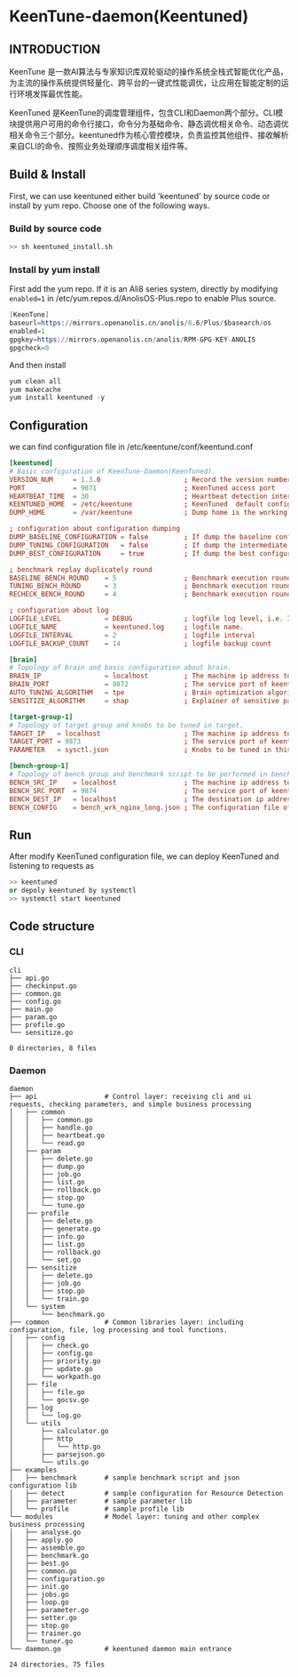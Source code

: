 # KeenTune-daemon(Keentuned)
## INTRODUCTION
KeenTune 是一款AI算法与专家知识库双轮驱动的操作系统全栈式智能优化产品，为主流的操作系统提供轻量化、跨平台的一键式性能调优，让应用在智能定制的运行环境发挥最优性能。

KeenTuned 是KeenTune的调度管理组件，包含CLI和Daemon两个部分。CLI模块提供用户可用的命令行接口，命令分为基础命令、静态调优相关命令、动态调优相关命令三个部分。keentuned作为核心管控模块，负责监控其他组件、接收解析来自CLI的命令、按照业务处理顺序调度相关组件等。

## Build & Install
First, we can use keentuned either build 'keentuned' by source code or install by yum repo. Choose one of the following ways.

### Build by source code
```s
>> sh keentuned_install.sh
``` 
### Install by yum install
First add the yum repo. If it is an Ali8 series system, directly by modifying `enabled=1` in /etc/yum.repos.d/AnolisOS-Plus.repo to enable Plus source.
```s
[KeenTune]
baseurl=https://mirrors.openanolis.cn/anolis/8.6/Plus/$basearch/os
enabled=1
gpgkey=https://mirrors.openanolis.cn/anolis/RPM-GPG-KEY-ANOLIS
gpgcheck=0
```
And then install
```s
yum clean all
yum makecache
yum install keentuned -y
```

## Configuration
we can find configuration file in /etc/keentune/conf/keentund.conf
```conf
[keentuned]
# Basic configuration of KeenTune-Daemon(KeenTuned).
VERSION_NUM     = 1.3.0                     ; Record the version number of keentune
PORT            = 9871                      ; KeenTuned access port
HEARTBEAT_TIME  = 30                        ; Heartbeat detection interval(unit: seconds), recommended value 30
KEENTUNED_HOME  = /etc/keentune             ; KeenTuned  default configuration root location
DUMP_HOME       = /var/keentune             ; Dump home is the working directory for KeenTune job execution result

; configuration about configuration dumping
DUMP_BASELINE_CONFIGURATION = false         ; If dump the baseline configuration.
DUMP_TUNING_CONFIGURATION   = false         ; If dump the intermediate configuration.
DUMP_BEST_CONFIGURATION     = true          ; If dump the best configuration.

; benchmark replay duplicately round
BASELINE_BENCH_ROUND    = 5                 ; Benchmark execution rounds of baseline
TUNING_BENCH_ROUND      = 3                 ; Benchmark execution rounds during tuning execution
RECHECK_BENCH_ROUND     = 4                 ; Benchmark execution rounds after tuning for recheck

; configuration about log
LOGFILE_LEVEL           = DEBUG             ; logfile log level, i.e. INFO, DEBUG, WARN, FATAL
LOGFILE_NAME            = keentuned.log     ; logfile name.
LOGFILE_INTERVAL        = 2                 ; logfile interval
LOGFILE_BACKUP_COUNT    = 14                ; logfile backup count

[brain]
# Topology of brain and basic configuration about brain.
BRAIN_IP                = localhost         ; The machine ip address to depoly keentune-brain.
BRAIN_PORT              = 9872              ; The service port of keentune-brain.
AUTO_TUNING_ALGORITHM   = tpe               ; Brain optimization algorithm. i.e. tpe, hord, random
SENSITIZE_ALGORITHM     = shap              ; Explainer of sensitive parameter training. i.e. shap, lasso, univariate

[target-group-1]
# Topology of target group and knobs to be tuned in target.
TARGET_IP   = localhost                     ; The machine ip address to depoly keentune-target.
TARGET_PORT = 9873                          ; The service port of keentune-target.
PARAMETER   = sysctl.json                   ; Knobs to be tuned in this target

[bench-group-1]
# Topology of bench group and benchmark script to be performed in bench.
BENCH_SRC_IP    = localhost                 ; The machine ip address to depoly keentune-bench.
BENCH_SRC_PORT  = 9874                      ; The service port of keentune-bench.
BENCH_DEST_IP   = localhost                 ; The destination ip address in benchmark workload.
BENCH_CONFIG    = bench_wrk_nginx_long.json ; The configuration file of benchmark to be performed

```

## Run
After modify KeenTuned configuration file, we can deploy KeenTuned and listening to requests as
```s
>> keentuned
or depoly keentuned by systemctl
>> systemctl start keentuned
```

## Code structure
### CLI
```
cli
├── api.go
├── checkinput.go
├── common.go
├── config.go
├── main.go
├── param.go
├── profile.go
└── sensitize.go

0 directories, 8 files
```
### Daemon
```
daemon
├── api                 # Control layer: receiving cli and ui requests, checking parameters, and simple business processing
│   ├── common
│   │   ├── common.go
│   │   ├── handle.go
│   │   ├── heartbeat.go
│   │   └── read.go
│   ├── param
│   │   ├── delete.go
│   │   ├── dump.go
│   │   ├── job.go
│   │   ├── list.go
│   │   ├── rollback.go
│   │   ├── stop.go
│   │   └── tune.go
│   ├── profile
│   │   ├── delete.go
│   │   ├── generate.go
│   │   ├── info.go
│   │   ├── list.go
│   │   ├── rollback.go
│   │   └── set.go
│   ├── sensitize
│   │   ├── delete.go
│   │   ├── job.go
│   │   ├── stop.go
│   │   └── train.go
│   └── system
│       └── benchmark.go
├── common              # Common libraries layer: including configuration, file, log processing and tool functions.
│   ├── config
│   │   ├── check.go
│   │   ├── config.go
│   │   ├── priority.go
│   │   ├── update.go
│   │   └── workpath.go
│   ├── file
│   │   ├── file.go
│   │   └── gocsv.go
│   ├── log
│   │   └── log.go
│   └── utils
│       ├── calculator.go
│       ├── http
│       │   └── http.go
│       ├── parsejson.go
│       └── utils.go
├── examples
│   ├── benchmark       # sample benchmark script and json configuration lib
│   ├── detect          # sample configuration for Resource Detection
│   ├── parameter       # sample parameter lib 
│   └── profile         # sample profile lib
└── modules             # Model layer: tuning and other complex business processing
│   ├── analyse.go
│   ├── apply.go
│   ├── assemble.go
│   ├── benchmark.go
│   ├── best.go
│   ├── common.go
│   ├── configuration.go
│   ├── init.go
│   ├── jobs.go
│   ├── loop.go
│   ├── parameter.go
│   ├── setter.go
│   ├── stop.go
│   ├── trainer.go
│   └── tuner.go
└── daemon.go           # keentuned daemon main entrance

24 directories, 75 files
```